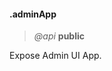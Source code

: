 #### .adminApp
> _@api_ **public** 

Expose Admin UI App. 

<div class="code-header addGitHubLink" data-file="index.js#L123-L126"> &nbsp; </div><pre class=" language-javascript hideCode api"></pre> 
